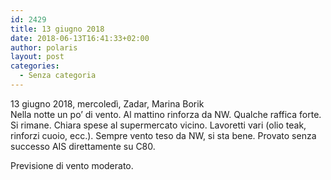 ```yaml
---
id: 2429
title: 13 giugno 2018
date: 2018-06-13T16:41:33+02:00
author: polaris
layout: post
categories:
  - Senza categoria
---
```

13 giugno 2018, mercoledì, Zadar, Marina Borik  
Nella notte un po&#8217; di vento. Al mattino rinforza da NW. Qualche raffica forte. Si rimane. Chiara spese al supermercato vicino. Lavoretti vari (olio teak, rinforzi cuoio, ecc.). Sempre vento teso da NW, si sta bene. Provato senza successo AIS direttamente su C80.

Previsione di vento moderato.